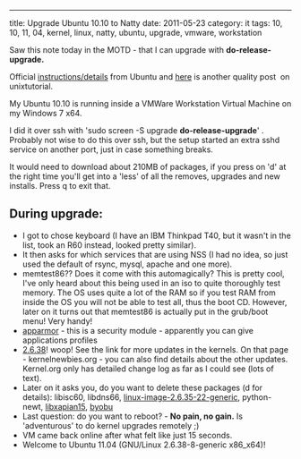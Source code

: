 ---
title: Upgrade Ubuntu 10.10 to Natty
date: 2011-05-23
category: it
tags: 10, 10, 11, 04, kernel, linux, natty, ubuntu, upgrade, vmware, workstation

Saw this note today in the MOTD - that I can upgrade with **do-release-upgrade.**

Official [instructions/details](http://www.ubuntu.com/download/ubuntu/upgrade ".com") from Ubuntu and [here](http://www.unixtutorial.org/2011/03/upgrading-ubuntu-with-do-release-upgrade/ "unixtutorial") is another quality post  on unixtutorial.

My Ubuntu 10.10 is running inside a VMWare Workstation Virtual Machine on my Windows 7 x64.

I did it over ssh with 'sudo screen -S upgrade **do-release-upgrade**' . Probably not wise to do this over ssh, but the setup started an extra sshd service on another port, just in case something breaks.

It would need to download about 210MB of packages, if you press on 'd' at the right time you'll get into a 'less' of all the removes, upgrades and new installs. Press q to exit that.

## During upgrade:

- I got to chose keyboard (I have an IBM Thinkpad T40, but it wasn't in the list, took an R60 instead, looked pretty similar).
- It then asks for which services that are using NSS (I had no idea, so just used the default of rsync, mysql, apache and one more).
- memtest86?? Does it come with this automagically? This is pretty cool, I've only heard about this being used in an iso to quite thoroughly test memory. The OS uses quite a lot of the RAM so if you test RAM from inside the OS you will not be able to test all, thus the boot CD. However, later on it turns out that memtest86 is actually put in the grub/boot menu! Very handy!
- [apparmor](http://en.wikipedia.org/wiki/AppArmor "on wikipedia") - this is a security module - apparently you can give applications profiles
- [2.6.38](http://kernelnewbies.org/Linux_2_6_38 "on kernelnewbies.org")! woop! See the link for more updates in the kernels. On that page - kernelnewbies.org - you can also find details about the other updates. Kernel.org only has detailed change log as far as I could see (lots of text).
- Later on it asks you, do you want to delete these packages (d for details): libisc60, libdns66, [linux-image-2.6.35-22-generic](http://www.guldmyr.com/blog/upgrade-ubuntu-10-10-to-natty "This is the kernel, you are installing a newer one :)"), python-newt, [libxapian15](http://packages.ubuntu.com/hardy/libxapian15 "supposedly a new indexer has been introduced"), [byobu](http://packages.ubuntu.com/natty/byobu "a profile switcher, supposedly a new one has been introduced here as well")
- ﻿﻿Last question: do you want to reboot? - **No pain, no gain.** Is 'adventurous' to do kernel upgrades remotely ;)
- VM came back online after what felt like just 15 seconds.
- ﻿Welcome to Ubuntu 11.04 (GNU/Linux 2.6.38-8-generic x86\_x64)!
